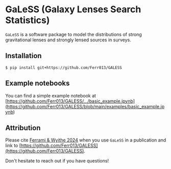 # GaLeSS (Galaxy Lenses Search Statistics)

``GaLeSS`` is a software package to model the distributions of strong gravitational lenses and strongly lensed sources in surveys.

Installation
------------

``$ pip install git+https://github.com/Ferr013/GALESS``


Example notebooks
-----------------

You can find a simple example notebook at [https://github.com/Ferr013/GALESS/.../basic_example.ipynb](<https://github.com/Ferr013/GALESS/blob/main/examples/basic_example.ipynb>)



Attribution
-----------
Please cite [Ferrami & Wyithe 2024](https://arxiv.org/>) when you use ``GaLeSS`` in a publication and link to [https://github.com/Ferr013/GALESS](https://github.com/Ferr013/GALESS).

Don't hesitate to reach out if you have questions!
